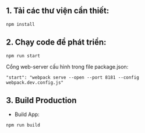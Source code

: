 ## 1. Tải các thư viện cần thiết:

`npm install`

## 2. Chạy code để phát triển:

`npm run start`

Cổng web-server cấu hình trong file package.json:

`"start": "webpack serve --open --port 8181 --config webpack.dev.config.js"`

## 3. Build Production

+ Build App:

`npm run build`

